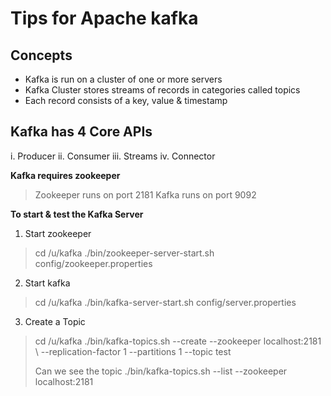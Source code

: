 # Tips for Apache kafka

## Concepts
* Kafka is run on a cluster of one or more servers
* Kafka Cluster stores streams of records in categories called topics
* Each record consists of a key, value & timestamp

## Kafka has 4 Core APIs
i.    Producer 
ii.   Consumer 
iii.  Streams 
iv.   Connector 

**Kafka requires zookeeper**
> 
> Zookeeper runs on port 2181 
> Kafka runs on port 9092 
>

**To start & test the Kafka Server** 
1. Start zookeeper 
> 
> cd /u/kafka 
> ./bin/zookeeper-server-start.sh config/zookeeper.properties 
> 

2. Start kafka
> 
> cd /u/kafka 
> ./bin/kafka-server-start.sh config/server.properties 
> 

3. Create a Topic
> 
> cd /u/kafka 
> ./bin/kafka-topics.sh --create --zookeeper localhost:2181 \ 
> --replication-factor 1 --partitions 1 --topic test 
> 
> Can we see the topic 
> ./bin/kafka-topics.sh --list --zookeeper localhost:2181 
> 
